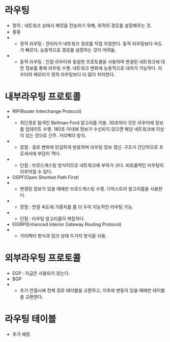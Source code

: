 라우팅
====
* 정의 : 네트워크 상에서 패킷을 전송하기 위해, 최적의 경로를 설정해주는 것.
* 종류
* * 정적 라우팅 : 관리자가 네트워크 경로를 직접 지정한다. 동적 라우팅보다 속도가 빠르다. 능동적으로 경로를 설정하는 것이 어려움.
* * 동적 라우팅 : 인접 라우터와 동일한 프로토콜을 사용하여 변경된 네트워크에 대한 정보를 통해 라우팅 수행. 네트워크 변화에 능동적으로 대처가 가능하다. 라우터의 메모리가 정적 라우팅보다 더 많이 차지한다.

내부라우팅 프로토콜
==============
* RIP(Router Interchange Protocol)
* * 최단경로 탐색인 Bellman-Ford 알고리즘 이용. 30초마다 모든 라우터에 정보를 업데이트 수행. 180초 이내에 정보가 수신되지 않으면 해당 네트워크에 이상이 있는 것으로 간주. 거리벡터 방식.
* * 장점 : 경로 변화에 민감하게 반응하며 라우팅 정보 갱신. 구조가 간단하므로 프로세서에 부담이 적다.
* * 단점 : 브로드캐스팅 방식이므로 네트워크에 부하가 크다. 비효율적인 라우팅이 이루어질 수 있다.
* OSPF(Open Shortest Path First)
* * 변경된 정보가 있을 때에만 브로드캐스팅 수행. 다익스트라 알고리즘을 사용한다. 
* * 장점 : 연결 속도에 가중치를 좀 더 두어 지능적인 라우팅 가능.
* * 단점 : 라우팅 알고리즘이 복잡하다.
* EIGRP(Enhanced Interior Gateway Routing Protocol)
* * 거리벡터 방식과 링크 상태 두가지 방식을 사용.

외부라우팅 프로토콜
==============
* EGP : 지금은 사용되지 않는다.
* BGP
* * 초기 연결시에 전체 경로 테이블을 교환하고, 이후에 변동이 있을 때에만 테이블을 교환한다.

라우팅 테이블
==========
- 추가 예정
